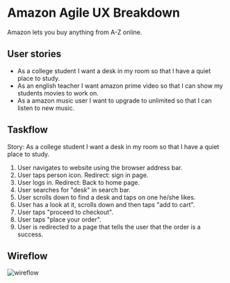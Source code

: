 # Amazon Agile UX Breakdown
Amazon lets you buy anything from A-Z online.

## User stories
- As a college student I want a desk in my room so that I have a quiet place to study.
- As an english teacher I want amazon prime video so that I can show my students movies to work on.
- As a amazon music user I want to upgrade to unlimited so that I can listen to new music.

## Taskflow 
Story: As a college student I want a desk in my room so that I have a quiet place to study. 

1. User navigates to website using the browser address bar.
2. User taps person icon. Redirect: sign in page.
3. User logs in. Redirect: Back to home page. 
4. User searches for "desk" in search bar.
5. User scrolls down to find a desk and taps on one he/she likes.
6. User has a look at it, scrolls down and then taps "add to cart".
7. User taps "proceed to checkout".
8. User taps "place your order".
9. User is redirected to a page that tells the user that the order is a success. 

## Wireflow

![wireflow](https://gist.github.com/Raj-Hunjan/df43aeec311b06584b8296855fe02a8b#file-image-from-ios-png-png)  
